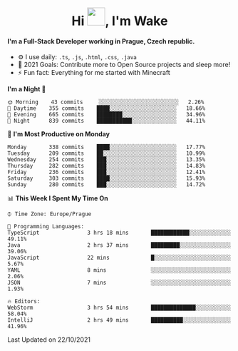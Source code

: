 <h1 align="center">Hi <img src="https://raw.githubusercontent.com/MrWakeCZ/MrWakeCZ/master/Hi.gif" width="40px" />, I'm Wake</h1>

#### I'm a Full-Stack Developer working in Prague, Czech republic.
- ⚙️ I use daily: `.ts`, `.js`, `.html`, `.css`, `.java`
- 🥅 2021 Goals: Contribute more to Open Source projects and sleep more!
- ⚡ Fun fact: Everything for me started with Minecraft

<!--START_SECTION:waka-->
**I'm a Night 🦉** 

```text
🌞 Morning    43 commits     ░░░░░░░░░░░░░░░░░░░░░░░░░   2.26% 
🌆 Daytime    355 commits    ████░░░░░░░░░░░░░░░░░░░░░   18.66% 
🌃 Evening    665 commits    ████████░░░░░░░░░░░░░░░░░   34.96% 
🌙 Night      839 commits    ███████████░░░░░░░░░░░░░░   44.11%

```
📅 **I'm Most Productive on Monday** 

```text
Monday       338 commits    ████░░░░░░░░░░░░░░░░░░░░░   17.77% 
Tuesday      209 commits    ██░░░░░░░░░░░░░░░░░░░░░░░   10.99% 
Wednesday    254 commits    ███░░░░░░░░░░░░░░░░░░░░░░   13.35% 
Thursday     282 commits    ███░░░░░░░░░░░░░░░░░░░░░░   14.83% 
Friday       236 commits    ███░░░░░░░░░░░░░░░░░░░░░░   12.41% 
Saturday     303 commits    ████░░░░░░░░░░░░░░░░░░░░░   15.93% 
Sunday       280 commits    ███░░░░░░░░░░░░░░░░░░░░░░   14.72%

```


📊 **This Week I Spent My Time On** 

```text
⌚︎ Time Zone: Europe/Prague

💬 Programming Languages: 
TypeScript               3 hrs 18 mins       ████████████░░░░░░░░░░░░░   49.11% 
Java                     2 hrs 37 mins       █████████░░░░░░░░░░░░░░░░   39.06% 
JavaScript               22 mins             █░░░░░░░░░░░░░░░░░░░░░░░░   5.67% 
YAML                     8 mins              ░░░░░░░░░░░░░░░░░░░░░░░░░   2.06% 
JSON                     7 mins              ░░░░░░░░░░░░░░░░░░░░░░░░░   1.93%

🔥 Editors: 
WebStorm                 3 hrs 54 mins       ██████████████░░░░░░░░░░░   58.04% 
IntelliJ                 2 hrs 49 mins       ██████████░░░░░░░░░░░░░░░   41.96%

```


 Last Updated on 22/10/2021
<!--END_SECTION:waka-->
